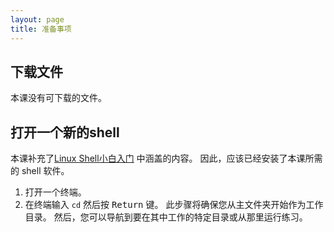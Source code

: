 ```yaml
---
layout: page
title: 准备事项
---
```


## 下载文件
本课没有可下载的文件。

## 打开一个新的shell
本课补充了[Linux Shell小白入门](https://www.yuanmadesign.com/shell1/) 中涵盖的内容。 因此，应该已经安装了本课所需的 shell 软件。

1. 打开一个终端。
2. 在终端输入 `cd` 然后按 <kbd>Return</kbd> 键。
   此步骤将确保您从主文件夹开始作为工作目录。
   然后，您可以导航到要在其中工作的特定目录或从那里运行练习。
